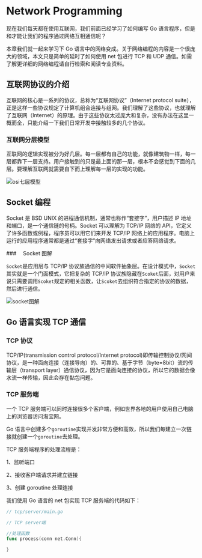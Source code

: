 # Network Programming

现在我们每天都在使用互联网，我们前面已经学习了如何编写 Go 语言程序，但是和才能让我们的程序通过网络互相通信呢？

本章我们就一起来学习下 Go 语言中的网络变成。关于网络编程的内容是一个很庞大的领域，本文只是简单的延时了如何使用 net 包进行 TCP 和 UDP 通信。如需了解更详细的网络编程请自行检索和阅读专业资料。

## 互联网协议的介绍

互联网的核心是一系列的协议，总称为“互联网协议”（Internet protocol suite），正是这样一些协议规定了计算机组合连接与组网。我们理解了这些协议，也就理解了互联网（Internet）的原理。由于这些协议太过庞大和复杂，没有办法在这里一概而全，只能介绍一下我们日常开发中接触较多的几个协议。

### 互联网分层模型

互联网的逻辑实现被分为好几层。每一层都有自己的功能，就像建筑物一样，每一层都靠下一层支持。用户接触到的只是最上面的那一层，根本不会感觉到下面的几层。要理解互联网就需要自下而上理解每一层的实现的功能。

![osi七层模型](https://www.liwenzhou.com/images/Go/socket/osi.png)

## Socket 编程

Socket 是 BSD UNIX 的进程通信机制，通常也称作“套接字”，用户描述 IP 地址和端口，是一个通信链的句柄。Socket 可以理解为 TCP/IP 网络的 API，它定义了许多函数或例程，程序员可以用它们来开发 TCP/IP 网络上的应用程序。电脑上运行的应用程序通常都是通过“套接字”向网络发出请求或者应答网络请求。

###　 Socket 图解

`Socket`是应用层与 TCP/IP 协议族通信的中间软件抽象层。在设计模式中，`Socket`其实就是一个门面模式，它把复杂的 TCP/IP 协议族隐藏在`Scoket`后面，对用户来说只需要调用`Scoket`规定的相关函数，让`Scoket`去组织符合指定的协议的数据，然后进行通信。

![socket图解](https://www.liwenzhou.com/images/Go/socket/socket.png)

## Go 语言实现 TCP 通信

### TCP 协议

TCP/IP(transmission control protocol/Internet protocol)即传输控制协议/网间协议，是一种面向连接（连接导向）的、可靠的、基于字节（byte=8bit）流的传输层（transport layer）通信协议，因为它是面向连接的协议，所以它的数据会像水流一样传输，因此会存在黏包问题。

### TCP 服务端

一个 TCP 服务端可以同时连接很多个客户端，例如世界各地的用户使用自己电脑上的浏览器访问淘宝网。

Go 语言中创建多个`goroutine`实现并发非常方便和高效，所以我们每建立一次链接就创建一个`goroutine`去处理。

TCP 服务端程序的处理流程是：

1、监听端口

2、接收客户端请求并建立链接

3、创建 goroutine 处理连接

我们使用 Go 语言的 net 包实现 TCP 服务端的代码如下：

```go
// tcp/server/main.go

// TCP server端

//处理函数
func process(conn net.Conn){

}
```
